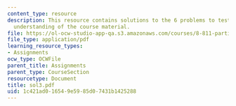 ```yaml
---
content_type: resource
description: This resource contains solutions to the 6 problems to test the student's
  understanding of the course material.
file: https://ol-ocw-studio-app-qa.s3.amazonaws.com/courses/8-811-particle-physics-ii-fall-2005/1c421ad016549e5985d07431b1425288_sol3.pdf
file_type: application/pdf
learning_resource_types:
- Assignments
ocw_type: OCWFile
parent_title: Assignments
parent_type: CourseSection
resourcetype: Document
title: sol3.pdf
uid: 1c421ad0-1654-9e59-85d0-7431b1425288
---
```


